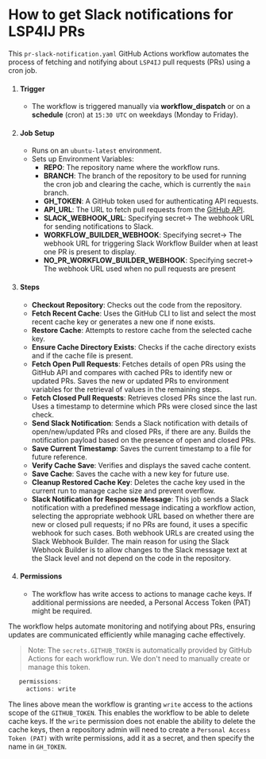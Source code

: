 # How to get Slack notifications for LSP4IJ PRs

This `pr-slack-notification.yaml` GitHub Actions workflow automates the process of fetching and notifying about `LSP4IJ` pull requests (PRs) using a cron job.

1. #### Trigger
   - The workflow is triggered manually via **workflow_dispatch** or on a **schedule** (cron) at `15:30 UTC` on weekdays (Monday to Friday).
2. #### Job Setup
   - Runs on an `ubuntu-latest` environment. 
   - Sets up Environment Variables:
     - **REPO**: The repository name where the workflow runs. 
     - **BRANCH**: The branch of the repository to be used for running the cron job and clearing the cache, which is currently the `main` branch. 
     - **GH_TOKEN**: A GitHub token used for authenticating API requests. 
     - **API_URL**: The URL to fetch pull requests from the [GitHub API](https://api.github.com/repos/redhat-developer/lsp4ij/pulls).
     - **SLACK_WEBHOOK_URL**: Specifying secret→  The webhook URL for sending notifications to Slack. 
     - **WORKFLOW_BUILDER_WEBHOOK**: Specifying secret→ The webhook URL for triggering Slack Workflow Builder when at least one PR is present to display. 
     - **NO_PR_WORKFLOW_BUILDER_WEBHOOK**: Specifying secret→ The webhook URL used when no pull requests are present
3. #### Steps
   - **Checkout Repository**: Checks out the code from the repository. 
   - **Fetch Recent Cache**: Uses the GitHub CLI to list and select the most recent cache key or generates a new one if none exists. 
   - **Restore Cache**: Attempts to restore cache from the selected cache key. 
   - **Ensure Cache Directory Exists**: Checks if the cache directory exists and if the cache file is present. 
   - **Fetch Open Pull Requests**: Fetches details of open PRs using the GitHub API and compares with cached PRs to identify new or updated PRs. Saves the new or updated PRs to environment variables for the retrieval of values in the remaining steps. 
   - **Fetch Closed Pull Requests**: Retrieves closed PRs since the last run. Uses a timestamp to determine which PRs were closed since the last check. 
   - **Send Slack Notification**: Sends a Slack notification with details of open/new/updated PRs and closed PRs, if there are any. Builds the notification payload based on the presence of open and closed PRs. 
   - **Save Current Timestamp**: Saves the current timestamp to a file for future reference. 
   - **Verify Cache Save**: Verifies and displays the saved cache content. 
   - **Save Cache**: Saves the cache with a new key for future use. 
   - **Cleanup Restored Cache Key**: Deletes the cache key used in the current run to manage cache size and prevent overflow. 
   - **Slack Notification for Response Message**:  This job sends a Slack notification with a predefined message indicating a workflow action, selecting the appropriate webhook URL based on whether there are new or closed pull requests; if no PRs are found, it uses a specific webhook for such cases. Both webhook URLs are created using the Slack Webhook Builder. The main reason for using the Slack Webhook Builder is to allow changes to the Slack message text at the Slack level and not depend on the code in the repository.

4. #### Permissions
   - The workflow has write access to actions to manage cache keys. If additional permissions are needed, a Personal Access Token (PAT) might be required.

The workflow helps automate monitoring and notifying about PRs, ensuring updates are communicated efficiently while managing cache effectively.

> Note: The `secrets.GITHUB_TOKEN` is automatically provided by GitHub Actions for each workflow run. We don't need to manually create or manage this token.

```java
   permissions:
     actions: write
```

The lines above mean the workflow is granting `write` access to the actions scope of the `GITHUB_TOKEN`. This enables the workflow to be able to delete cache keys.
If the `write` permission does not enable the ability to delete the cache keys, then a repository admin will need to create a `Personal Access Token (PAT)` with write permissions, add it as a secret, and then specify the name in `GH_TOKEN`.
